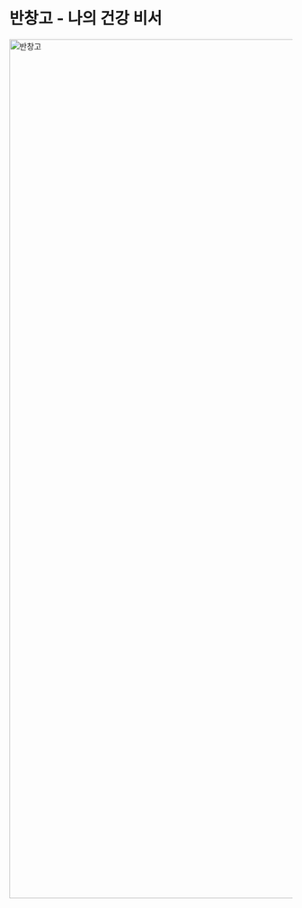 #  반창고 - 나의 건강 비서

<img width="1526" alt="반창고" src="https://github.com/user-attachments/assets/f19c6c6c-b65c-4bc4-9dfe-e83230578ee2">
